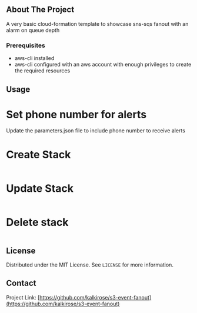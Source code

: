 <!-- ABOUT THE PROJECT -->
## About The Project
A very basic cloud-formation template to showcase sns-sqs fanout with an alarm on queue depth


### Prerequisites

* aws-cli installed
* aws-cli configured with an aws account with enough privileges to create the required resources



<!-- USAGE EXAMPLES -->
## Usage

# Set phone number for alerts
Update the parameters.json file to include phone number to receive alerts

# Create Stack
```aws cloudformation create-stack --stack-name "s3-event-fanout"  --template-body file://template.yaml --parameters file://parameters.json
```

# Update Stack
```aws cloudformation update-stack --stack-name "s3-event-fanout"  --template-body file://template.yaml --parameters file://parameters.json
```

# Delete stack
```aws cloudformation delete-stack --stack-name "s3-event-fanout"
```


<!-- LICENSE -->
## License

Distributed under the MIT License. See `LICENSE` for more information.



<!-- CONTACT -->
## Contact

Project Link: [https://github.com/kalkirose/s3-event-fanout](https://github.com/kalkirose/s3-event-fanout)
